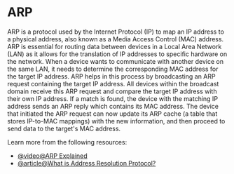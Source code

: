 # ARP

ARP is a protocol used by the Internet Protocol (IP) to map an IP address to a physical address, also known as a Media Access Control (MAC) address. ARP is essential for routing data between devices in a Local Area Network (LAN) as it allows for the translation of IP addresses to specific hardware on the network. When a device wants to communicate with another device on the same LAN, it needs to determine the corresponding MAC address for the target IP address. ARP helps in this process by broadcasting an ARP request containing the target IP address. All devices within the broadcast domain receive this ARP request and compare the target IP address with their own IP address. If a match is found, the device with the matching IP address sends an ARP reply which contains its MAC address. The device that initiated the ARP request can now update its ARP cache (a table that stores IP-to-MAC mappings) with the new information, and then proceed to send data to the target's MAC address.

Learn more from the following resources: 

- [@video@ARP Explained](https://www.youtube.com/watch?v=cn8Zxh9bPio)
- [@article@What is Address Resolution Protocol?](https://www.fortinet.com/resources/cyberglossary/what-is-arp)